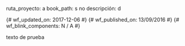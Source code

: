 ruta_proyecto: a 
 book_path: s 
 no descripción: d

{# wf_updated_on: 2017-12-06 #} 
 {# wf_published_on: 13/09/2016 #} 
 {# wf_blink_components: N / A #}

texto de prueba
